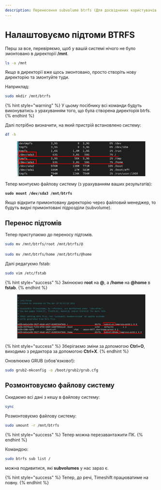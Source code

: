```yaml
---
description: Перенесення subvolume btrfs (Для досвідчених користувачів.)
---
```


# Налаштовуємо підтоми BTRFS

Перш за все, перевіряємо, щоб у вашій системі нічого не було змонтовано в директорії **/mnt**.

```bash
ls -a /mnt
```

Якщо в директорії вже щось змонтовано, просто створіть нову директорію та змонтуйте туди.

Наприклад:

```bash
sudo mkdir /mnt/btrfs
```

{% hint style="warning" %}
У цьому посібнику всі команди будуть виконуватись з урахуванням того, що була створена директорія btrfs.
{% endhint %}

Далі потрібно визначити, на який пристрій встановлено систему:

```bash
df -h
```

<figure><img src="../../.gitbook/assets/image (1) (2).png" alt=""><figcaption></figcaption></figure>

Тепер монтуємо файлову систему (з урахуванням ваших результатів):

<pre class="language-bash"><code class="lang-bash"><strong>sudo mount /dev/sda3 /mnt/btrfs
</strong></code></pre>

Якщо відкрити примонтовану директорію через файловий менеджер, то будуть видні примонтовані підрозділи (subvolume).

## Перенос підтомів

Тепер приступаємо до переносу підтомів.

```bash
sudo mv /mnt/btrfs/root /mnt/btrfs/@

sudo mv /mnt/btrfs/home /mnt/btrfs/@home
```

Далі редагуємо fstab:

```bash
sudo vim /etc/fstab
```

{% hint style="success" %}
Змінюємо **root** на **@**, а **/home** на **@home** в **fstab**.
{% endhint %}

<figure><img src="../../.gitbook/assets/image (2).png" alt=""><figcaption></figcaption></figure>

{% hint style="success" %}
Зберігаємо зміни за допомогою **Ctrl+O**, виходимо з редактора за допомогою **Ctrl+X**.
{% endhint %}

Оновлюємо GRUB (обов'язково!):

```bash
sudo grub2-mkconfig -o /boot/grub2/grub.cfg
```

## Розмонтовуємо файлову систему

Скидаємо всі дані з кешу в файлову систему:

```bash
sync
```

Розмонтовуємо файлову систему:

```bash
sudo umount -r /mnt/btrfs
```

{% hint style="success" %}
&#x20;Тепер можна перезавантажити ПК.
{% endhint %}

Командою:

```bash
sudo btrfs sub list /
```

можна подивитися, які **subvolumes** у нас зараз є.

{% hint style="success" %}
Тепер, до речі, Timeshift працюватиме на повну.
{% endhint %}
